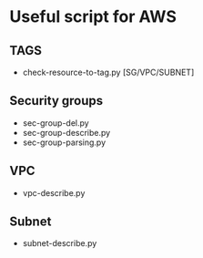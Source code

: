 # Useful script for AWS #

## TAGS ##
* check-resource-to-tag.py [SG/VPC/SUBNET]

## Security groups ##
* sec-group-del.py
* sec-group-describe.py
* sec-group-parsing.py

## VPC ##
* vpc-describe.py

## Subnet ##
* subnet-describe.py

